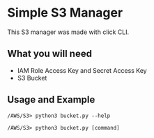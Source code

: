 # Simple S3 Manager 
This S3 manager was made with click CLI. 
## What you will need 
- IAM Role Access Key and Secret Access Key
- S3 Bucket 

## Usage and Example 
```
/AWS/S3> python3 bucket.py --help

```
```
/AWS/S3> python3 bucket.py [command]

```

